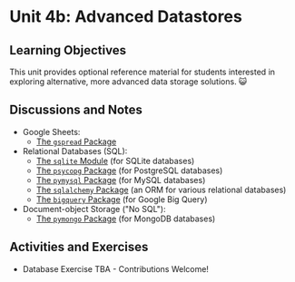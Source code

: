 
# Unit 4b: Advanced Datastores

## Learning Objectives

This unit provides optional reference material for students interested in exploring alternative, more advanced data storage solutions. :smiley_cat:

## Discussions and Notes

  + Google Sheets:
    + [The `gspread` Package](/notes/python/packages/gspread.md)
  + Relational Databases (SQL):
    + [The `sqlite` Module](/notes/python/modules/sqlite.md) (for SQLite databases)
    + [The `psycopg` Package](/notes/python/packages/psycopg.md) (for PostgreSQL databases)
    + [The `pymysql` Package](/notes/python/packages/pymysql.md) (for MySQL databases)
    + [The `sqlalchemy` Package](/notes/python/packages/sqlalchemy.md) (an ORM for various relational databases)
    + [The `bigquery` Package](/notes/python/packages/bigquery.md) (for Google Big Query)
  + Document-object Storage ("No SQL"):
    + [The `pymongo` Package](/notes/python/packages/pymongo.md) (for MongoDB databases)

## Activities and Exercises

  + Database Exercise TBA - Contributions Welcome!
